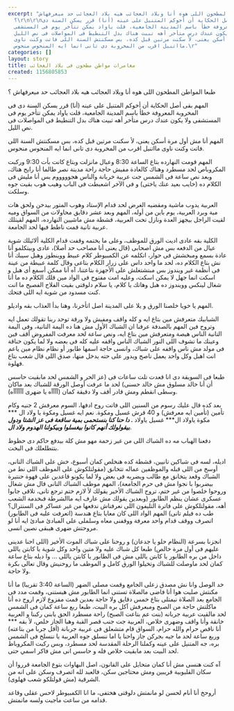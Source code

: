 ```yaml
---
excerpt: "طبعا المواطن المطحون اللى هوه أنا وبلاد العجائب هيه بلاد العجائب حد ميعرفهاش
  ؟\r\n\r\nالمهم بقى أصل الحكاية أن أخوكم المتنيل على عينه (أنا) قرر يسكن السنة دى
  فى المخروبة المعروفة خطأ باسم المدينة الجامعية، قلت ياواد يمكن تتأخر يوم فى المستشفى
  ولا يكون عندك درس متأخر أهه تبيت هناك بدل التنطيط فى المواصلات فى نص الليل.\r\n\r\nالمهم
  أنا مش أول مرة أسكن يعنى، ﻷ سكنت مرتين قبل كده، بس مسكنتش السنة اللى فاتت وكنت ناوى
  مااتنيل اقرب من المخروبة دى تانى انما ايه المنحوس منحوس.\r"
categories: []
layout: story
title: مغامرات مواطن مطحون فى بلاد العجائب
created: 1156805853
---
```

طبعا المواطن المطحون اللى هوه أنا وبلاد العجائب هيه بلاد العجائب حد ميعرفهاش ؟

المهم بقى أصل الحكاية أن أخوكم المتنيل على عينه (أنا) قرر يسكن السنة دى فى المخروبة المعروفة خطأ باسم المدينة الجامعية، قلت ياواد يمكن تتأخر يوم فى المستشفى ولا يكون عندك درس متأخر أهه تبيت هناك بدل التنطيط فى المواصلات فى نص الليل.

المهم أنا مش أول مرة أسكن يعنى، ﻷ سكنت مرتين قبل كده، بس مسكنتش السنة اللى فاتت وكنت ناوى مااتنيل اقرب من المخروبة دى تانى انما ايه المنحوس منحوس.

المهم قومت النهارده بتاع الساعة 8:30 وعبال مانزلت وبتاع كانت بأت 9:30 وركبت المكروباص لحد مسطرد وهناك كالعادة مفيش حاجة راحة مدينة نصر طالما أنا رايح هناك، وبعد نص ساعة فى الشمس جت عربية خربانة والناس هجوووووم بس أنا مليش فى الكلام ده (خايب بعيد عنك ياختى) و فى اﻵخر اشعبطت فى الباب وهيب هوب بقيت جوه وسلكت.

العربية يدوب ماشية ومقضيه الغرض لحد قدام اﻹستاد وهوب المتور بيدخن ولحق هات مية وبرد العربية، يوم باين من أوله، المهم وبعد عشر دقايق محاولات من السواق وميه لقيت الراجل بيجهز العدة ونازل تحت العربية، قشطة مش ماشيين النهارده، المهم لقيتلك عربية تانية قمت ناطط فيها لحد الجامعة.

الكلية بقه عادى اديت الورق للموظف، وعلى ما يختمه وقفت قدام الكلية ألائيلك شوية عيال من الدفعه بس مش اصحابى (قال يعنى أنا مصاحب حد أصلا)، عادى وبيتكلمو أنا عادة بسمع ومبخشش فى حوار، اتكلمه عن الكمبيوطر كلام عبيط ووينطوز وهبل سيبك أنا نش بتاع الكلام ده، لحد ما واحد داس على زرار الكلام بتاعى وقال كلمة عبيطة من عينة فى أنظمة غير ويندوز بس مبتشتغلش على اﻷجهزة بتاعتنا، آه أنا ممكن أسمع أى هبل و اسكت انما جهل لا يمكن اسكت، وعليه امت مفتوح فى الواد مين قلك الكلام ده ما أنا شغال لينكس وويندوز ده هبل وهاتك يا كلام، يا سلام دلوقتى بقيت الفلاح الفصيح ما انت كنت مسدود من شوية ايه اللى فتحك.

المهم يا خويا خلصنا الورق و يلا على المدينة اصل اتأخرنا، وهنا بدأ العذاب بقه واديلو.

الشبابيك متعرفش مين بتاع ايه و كله واقف ومفيش ولا ورقة توحد ربنا تقولك تعمل ايه وتروح فين المهم بالصدفة عرفنا ان الشباك اﻷول مش هنا ده اليمة التانية، وفى اليمة التانية الناس هيصة ومتعرفش مين بتاع ايه، ونص ساعة لحد معرفت المفروض أقف فين وعينك ما تشوف اللى النور الشباك الناس واقفه عليه كله فى بعضه ولا لما يكون خناقة فى مولد مش ناس واقفه على شباك، وانسى حاجة اسمها طابور أو نظام نظام مين ياعم انت اهبل وكل واحد يعمل ناصح ويدور على حته يدخل منها، صدق اللى قال شعب بتاع فهلوة.

طبعا فى السويقة دى انا قعدت تلت ساعات فى (عز الحر و الشمس لحد مابقيت حاسس أن أنا خالد مسلوق مش خالد حسنى) لحد ما عرفت أوصل الورقة للشباك بعد ماكان وسطى انقطم ومش قادر أقف ولا دقيقة كمان (آآآآه يا ضهرى آآآآآآه).

بعد كده قال عليك رسوم من السنين اللى فاتت روح ادفها، السوم معرفش 2 جنيه وكام تأمين (تأمين ايه معرفش) و 40 قرش غسيل ومكوة. نعم ايه غسيل ومكوة يا ولاد ال *** مكوة ياولاد ال*** غسيل ياولاد ***. دا حنا كنا بنستحمى بمية ساقعة فى عز الشتا ودول بيقولولك أنهم كانوا بيغسلوا وبيكولنا الهدوم ولاد ال***.

دفعنا الهباب مه ده الشباك اللى من غير زحمة مهو مش كلة بيدفع حاكم دى حظوظ بتتطلعلك فى البخت. 

اديله، لسه فى شباكين تانيين، قشطة كده هنخلص كمان أسبوع، خش على الشباك التانى، أوسخ من اللى قبله والموظفين عماله تتخانق (مقولتلكوش على الموظف اللى نط من الشباك وقعد يتخانق مع طالب ويضربه فى بعض ولا لما يكونو قاعدين على قهوة حنتيرة بيضربوا با نجوا مش فى حرم الجامعة)، المهم موظف الشباك التانى قال مش شغال وروحوا خلصوا من غير ختم، تروح الشباك اﻷخير يقولك ﻷ لازم ختم ترجع تانى، تلاقى جابوا عسكرى عشان ينظم الطابور (وبعدين يقولك مش عارف ايه ماالشرطة فىخدمة الشعب أهه، مقولتلكوش على فاترة التليفون اللى نعرفناش ندفعها من غير عساكر فى السنترال؟ طب ده فيلم تانى) المهم الواد اللى كان معايا بتاع هندسة (اتعرفت عليه فى الطابور) اتصرف ووقف قدام واحد معرفة ووقفنى معاه وسلملى على المبادئ مبادئ ايه أنا لو مروحتش ضهرى هيبقى نصين انسى.

انجزنا بسرعة (النظام حلو يا جدعان) و روحنا على شباك الموت اﻷخير (اللى احنا عدينى عليهم فى أول مرة خالص) طبعا كل شباك عليه ولا متين واحد وكل شوية يا كابتن ياللى داخل من بره الطابور يا كابتن ياللى مش فى الطابور يا كابتن ياللى ... وا ديله بتاع ساعة كمان لحد ماوصلت للشباك وتخيلوا الورق كامل و الموظف ما روحنيش وقال تعالى بكرة ولا حاجة.

خد الوصل وانا نش مصدق زعلى الجامع وقمت مصلى الضهر (الساعة 3:40 تقريبا) ما أنا مكنتش صليت هوا أنا فاضى مالصلاة تستنى انما الطابور مش هيستنى، وقمت مدد فى الجامع بعد الصلاة نيمتلى بتاع خمس دقايق ولا حاجة بعدين قمت مفزوع لازم اروح ده أنا ماكلتش حاجة من الصبح ومبعرفش آكل بره البيت، طبعا ربع ساعة كمان فى الشمس لحد مالقيت عربية جربانه (بنت عم بتاعت الصبح) راحة مسطرد الحق يابنى ركبنا و العربية خانقة وأنا واقف وضهرى خلاص، العربية جت جنب قصر القبة وهبا الجاز خلص، ﻷ بقه *** أنا ناقص حرام والله حرام، السواق قام متشعلق فى عربية جربانة (أقل جربا من بتاعته) وربع ساعة لحد ما جيه بجركن جاز واحنا يا اما ننسلق جوه العربية يا ننسلخ فى الشمس بره، جه المتنيل على عينه وكملنا الرحلة المقدسة لحد مسطرد، وبس ركبت المكروباظ لحد البيت بعد مابقيت خلاص فله و حاسس انى مش فاكر اسمي حتى.

آه كنت هنسى مش أنا كمان متحايل على القانون، اصل البهاوات بتوع الجامعة قرروا أن سكان القليوبية قريبين ومش محتاجين سكن، فالعبد لله اتصرف وسكن على انه من الشرقية (مش قولتلكو شعب فهلوى).

أروحخ أنا أنام لحسن لو مانمتش دلوقتى هختفى، ما انا الكمبيوطر لاحس عقلى وقاعد قدامه من ساعت ماجيت ولسه مانمتش.

